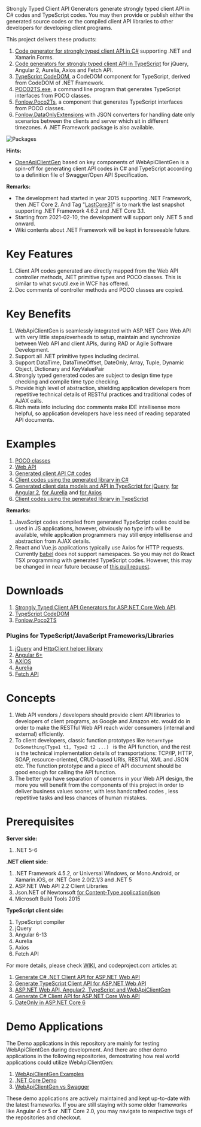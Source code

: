 Strongly Typed Client API Generators generate strongly typed client API in C# codes and TypeScript codes. You may then provide or publish either the generated source codes or the compiled client API libraries to other developers for developing client programs.

This project delivers these products:
1. [Code generator for strongly typed client API in C#](https://github.com/zijianhuang/webapiclientgen/wiki/Documentation) supporting .NET and Xamarin.Forms. 
1. [Code generators for strongly typed client API in TypeScript](https://github.com/zijianhuang/webapiclientgen/wiki/Code-generator-for-strongly-typed-client-API-in-TypeScript) for jQuery, Angular 2, Aurelia, Axios and Fetch API.
1. [TypeScript CodeDOM](https://github.com/zijianhuang/webapiclientgen/wiki/TypeScript-CodeDOM), a CodeDOM component for TypeScript, derived from CodeDOM of .NET Framework.
1. [POCO2TS.exe](https://github.com/zijianhuang/webapiclientgen/wiki/POCO2TS.exe), a command line program that generates TypeScript interfaces from POCO classes.
1. [Fonlow.Poco2Ts](https://github.com/zijianhuang/webapiclientgen/wiki/Fonlow.Poco2Ts), a component that generates TypeScript interfaces from POCO classes.
1. [Fonlow.DataOnlyExtensions](https://www.codeproject.com/Articles/5324502/DateOnly-in-ASP-NET-Core-6) with JSON converters for handling date only scenarios between the clients and server which sit in different timezones. A .NET Framework package is also available.


![Packages](/Doc/WebApiClientGen.PNG)

**Hints:**

* [OpenApiClientGen](https://github.com/zijianhuang/openapiclientgen) based on key components of WebApiClientGen is a spin-off for generating client API codes in C# and TypeScript according to a definition file of Swagger/Open API Specification.

**Remarks:**

* The development had started in year 2015 supporting .NET Framework, then .NET Core 2. And Tag "[LastCore31](https://github.com/zijianhuang/webapiclientgen/tree/LastCore31)" is to mark the last snapshot supporting .NET Framework 4.6.2 and .NET Core 3.1.
* Starting from 2021-02-10, the development will support only .NET 5 and onward.
* Wiki contents about .NET Framework will be kept in foreseeable future.

# Key Features
1. Client API codes generated are directly mapped from the Web API controller methods, .NET primitive types and POCO classes. This is similar to what svcutil.exe in WCF has offered.
1. Doc comments of controller methods and POCO classes are copied. 

# Key Benefits

1. WebApiClientGen is seamlessly integrated with ASP.NET Core Web API with very little steps/overheads to setup, maintain and synchronize between Web API and client APIs, during RAD or Agile Software Development.
1. Support all .NET primitive types including decimal.
1. Support DataTime, DataTimeOffset, DateOnly, Array, Tuple, Dynamic Object, Dictionary and KeyValuePair
1. Strongly typed generated codes are subject to design time type checking and compile time type checking.
1. Provide high level of abstraction, shielding application developers from repetitive technical details of RESTful practices and traditional codes of AJAX calls.  
1. Rich meta info including doc comments make IDE intellisense more helpful, so application developers have less need of reading separated API documents.


# Examples

1. [POCO classes](https://github.com/zijianhuang/webapiclientgen/blob/master/DemoWebApi.DemoDataCore/Entities.cs)
1. [Web API](https://github.com/zijianhuang/webapiclientgen/blob/master/DemoCoreWeb/Controllers/EntitiesController.cs)
1. [Generated client API C# codes](https://github.com/zijianhuang/webapiclientgen/blob/master/DemoCoreWeb.ClientApi/WebApiClientAuto.cs)
1. [Client codes using the generated library in C#](https://github.com/zijianhuang/webapiclientgen/blob/master/Tests/IntegrationTestsCore/EntitiesApiIntegration.cs)
1. [Generated client data models and API in TypeScript for jQuery](https://github.com/zijianhuang/webapiclientgen/blob/master/DemoCoreWeb/Scripts/ClientApi/WebApiCoreJQClientAuto.ts), [for Angular 2](https://github.com/zijianhuang/webapiclientgen/tree/master/DemoNGCli/NGSource/src/clientapi/WebApiNG2ClientAuto.ts), [for Aurelia](https://github.com/zijianhuang/webapiclientgen/blob/master/aurelia/src/clientapi/WebApiCoreAureliaClientAuto.ts) and [for Axios](https://github.com/zijianhuang/webapiclientgen/blob/master/axios/src/clientapi/WebApiCoreAxiosClientAuto.ts)
1. [Client codes using the generated library in TypeScript](https://github.com/zijianhuang/webapiclientgen/blob/master/DemoCoreWeb/Scripts/tests/demo.tests.ts)

**Remarks:**
1. JavaScript codes compiled from generated TypeScript codes could be used in JS applications, however, obviously no type info will be available, while application programmers may still enjoy intellisense and abstraction from AJAX details.
1. React and Vue.js applications typically use Axios for HTTP requests. Currently [babel](https://github.com/babel/babel) does not support namespaces. So you may not do React TSX programming with generated TypeScript codes. However, this may be changed in near future because of [this pull request](https://github.com/babel/babel/pull/9785).

# Downloads


1. [Strongly Typed Client API Generators for ASP.NET Core Web API](https://www.nuget.org/packages/Fonlow.WebApiClientGenCore/).
1. [TypeScript CodeDOM](https://www.nuget.org/packages/Fonlow.TypeScriptCodeDOMCore)
1. [Fonlow.Poco2TS](https://www.nuget.org/packages/Fonlow.Poco2TsCore) 

### Plugins for TypeScript/JavaScript Frameworks/Libraries

1. [jQuery](https://www.nuget.org/packages/Fonlow.WebApiClientGenCore.jQuery/) and [HttpClient helper library](https://github.com/zijianhuang/webapiclientgen/blob/master/DemoWebApi/Scripts/ClientApi/HttpClient.ts)
1. [Angular 6+](https://www.nuget.org/packages/Fonlow.WebApiClientGenCore.NG2/)
1. [AXIOS](https://www.nuget.org/packages/Fonlow.WebApiClientGenCore.Axios/)
1. [Aurelia](https://www.nuget.org/packages/Fonlow.WebApiClientGenCore.Aurelia/)
1. [Fetch API](https://www.nuget.org/packages/Fonlow.WebApiClientGenCore.Fetch/)

# Concepts
1. Web API vendors / developers should provide client API libraries to developers of client programs, as Google and Amazon etc. would do in order to make the RESTful Web API reach wider consumers (internal and external) efficiently.
1. To client developers, classic function prototypes like `ReturnType DoSomething(Type1 t1, Type2 t2 ...) ` is the API function, and the rest is the technical implementation details of transportations: TCP/IP, HTTP, SOAP, resource-oriented, CRUD-based URIs, RESTful, XML and JSON etc. The function prototype and a piece of API document should be good enough for calling the API function.
1. The better you have separation of concerns in your Web API design, the more you will benefit from the components of this project in order to deliver business values sooner, with less handcrafted codes , less repetitive tasks and less chances of human mistakes.

# Prerequisites

**Server side:**
1. .NET 5-6

**.NET client side:**
1. .NET Framework 4.5.2, or Universal Windows, or Mono.Android, or Xamarin.iOS, or .NET Core 2.0/2.1/3 and .NET 5
1. ASP.NET Web API 2.2 Client Libraries
1. Json.NET of Newtonsoft [for Content-Type application/json](http://www.asp.net/web-api/overview/formats-and-model-binding/content-negotiation)
1. Microsoft Build Tools 2015

**TypeScript client side:**
1. TypeScript compiler
1. jQuery
1. Angular 6-13
1. Aurelia
1. Axios
1. Fetch API



For more details, please check [WIKI](https://github.com/zijianhuang/webapiclientgen/wiki), and codeproject.com articles at:
1. [Generate C# .NET Client API for ASP.NET Web API](https://www.codeproject.com/Articles/1074039/Generate-Csharp-Client-API-for-ASP-NET-Web-API)
1. [Generate TypeScript Client API for ASP.NET Web API](https://www.codeproject.com/articles/1053601/generate-typescript-client-api-for-asp-net-web-api)
1. [ASP.NET Web API, Angular2, TypeScript and WebApiClientGen](https://www.codeproject.com/Articles/1165571/ASP-NET-Web-API-Angular-TypeScript-and-WebApiClie)
1. [Generate C# Client API for ASP.NET Core Web API](https://www.codeproject.com/Articles/1243908/Generate-Csharp-Client-API-for-ASP-NET-Core-Web-AP)
1. [DateOnly in ASP.NET Core 6](https://www.codeproject.com/Articles/5324502/DateOnly-in-ASP-NET-Core-6)

# Demo Applications

The Demo applications in this repository are mainly for testing WebApiClientGen during development. And there are other demo applications in the following repositories, demostrating how real world applications could utilize WebApiClientGen:

1. [WebApiClientGen Examples](https://github.com/zijianhuang/webapiclientgenexamples)
2. [.NET Core Demo](https://github.com/zijianhuang/DemoCoreWeb)
3. [WebApiClientGen vs Swagger](https://github.com/zijianhuang/DemoCoreWeb/tree/SwaggerDemo)

These demo applications are actively maintained and kept up-to-date with the latest frameworks. If you are still staying with some older frameworks like Angular 4 or 5 or .NET Core 2.0, you may navigate to respective tags of the repositories and checkout.
